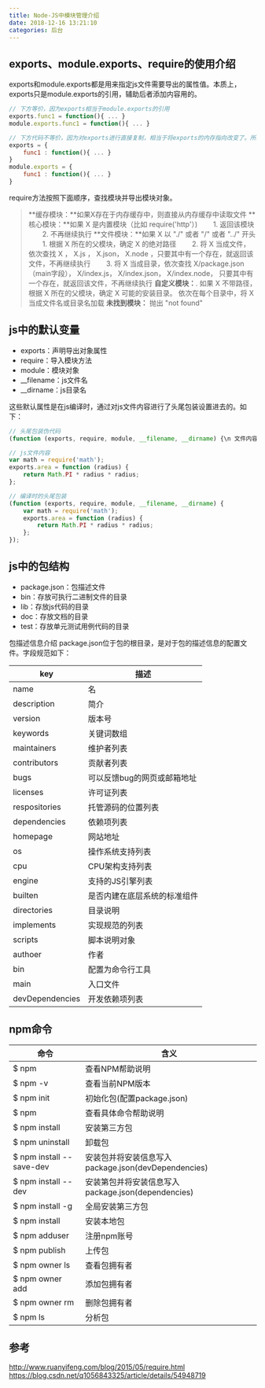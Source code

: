 ```yaml
---
title: Node-JS中模块管理介绍
date: 2018-12-16 13:21:10
categories: 后台
---
```


## exports、module.exports、require的使用介绍

exports和module.exports都是用来指定js文件需要导出的属性值。本质上，exports只是module.exports的引用，辅助后者添加内容用的。
```javascript
// 下方等价，因为exports相当于module.exports的引用
exports.func1 = function(){ ... }
module.exports.func1 = function(){ ... }

// 下方代码不等价，因为对exports进行直接复制，相当于将exports的内存指向改变了。所以不再是module.exports的引用
exports = {
	func1 : function(){ ... }
}
module.exports = {
	func1 : function(){ ... }	
}
```

require方法按照下面顺序，查找模块并导出模块对象。

>**缓存模块：**如果X存在于内存缓存中，则直接从内存缓存中读取文件
**核心模块：**如果 X 是内置模块（比如 require('http'）) 
　　1. 返回该模块
　　2. 不再继续执行
**文件模块：**如果 X 以 "./" 或者 "/" 或者 "../" 开头 
　　1. 根据 X 所在的父模块，确定 X 的绝对路径
　　2. 将 X 当成文件，依次查找 X ， X.js ， X.json， X.node ，只要其中有一个存在，就返回该文件，不再继续执行
　　3. 将 X 当成目录，依次查找 X/package.json（main字段）， X/index.js， X/index.json， X/index.node， 只要其中有一个存在，就返回该文件，不再继续执行
**自定义模块：**. 如果 X 不带路径，根据 X 所在的父模块，确定 X 可能的安装目录。 依次在每个目录中，将 X 当成文件名或目录名加载
**未找到模块：** 抛出 "not found"

## js中的默认变量
- exports：声明导出对象属性
- require：导入模块方法
- module：模块对象
- __filename：js文件名
- __dirname：js目录名

这些默认属性是在js编译时，通过对js文件内容进行了头尾包装设置进去的。如下：
```javascript
// 头尾包装伪代码
(function (exports, require, module, __filename, __dirname) {\n 文件内容 \n});

// js文件内容
var math = require('math');
exports.area = function (radius) {
	return Math.PI * radius * radius; 
};

// 编译时的头尾包装
(function (exports, require, module, __filename, __dirname) { 
	var math = require('math');
	exports.area = function (radius) {
		return Math.PI * radius * radius; 
	};
});
```

## js中的包结构
- package.json：包描述文件
- bin：存放可执行二进制文件的目录
- lib：存放js代码的目录
- doc：存放文档的目录
- test：存放单元测试用例代码的目录

包描述信息介绍
package.json位于包的根目录，是对于包的描述信息的配置文件。字段规范如下：

| key | 描述 |
| ----- | ----- |
| name | 名 |
| description | 简介 |
| version | 版本号 |
| keywords | 关键词数组 |
| maintainers | 维护者列表 |
| contributors | 贡献者列表 |
| bugs | 可以反馈bug的网页或邮箱地址 |
| licenses | 许可证列表 |
| respositories | 托管源码的位置列表 |
| dependencies | 依赖项列表 |
| homepage | 网站地址 |
| os | 操作系统支持列表 |
| cpu | CPU架构支持列表 |
| engine | 支持的JS引擎列表 |
| builten | 是否内建在底层系统的标准组件 |
| directories | 目录说明 |
| implements | 实现规范的列表 |
| scripts | 脚本说明对象 |
| authoer | 作者 |
| bin | 配置为命令行工具 |
| main | 入口文件 |
| devDependencies | 开发依赖项列表 |

## npm命令
| 命令 |	含义 |
| ----- | ----- |
| $ npm	| 查看NPM帮助说明
| $ npm -v	| 查看当前NPM版本
| $ npm init	| 初始化包(配置package.json)
| $ npm <command>	| 查看具体命令帮助说明
| $ npm install <package>	| 安装第三方包
| $ npm uninstall <package>	| 卸载包
| $ npm install <package> --save-dev | 安装包并将安装信息写入package.json(devDependencies)
| $ npm install <package> --dev	| 安装第包并将安装信息写入package.json(dependencies)
| $ npm install <package> -g | 全局安装第三方包
| $ npm install <file-url>	| 安装本地包
| $ npm adduser	| 注册npm账号
| $ npm publish <folder> | 上传包
| $ npm owner ls <package-name>	| 查看包拥有者
| $ npm owner add <user> <package-name>	| 添加包拥有者
| $ npm owner rm <user> <package-name> | 删除包拥有者
| $ npm ls | 分析包


## 参考
http://www.ruanyifeng.com/blog/2015/05/require.html
https://blog.csdn.net/q1056843325/article/details/54948719


